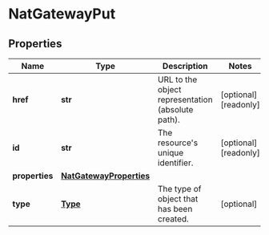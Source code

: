 # NatGatewayPut

## Properties
| Name | Type | Description | Notes |
| ------------ | ------------- | ------------- | ------------- |
| **href** | **str** | URL to the object representation (absolute path). | [optional] [readonly]  |
| **id** | **str** | The resource&#39;s unique identifier. | [optional] [readonly]  |
| **properties** | [**NatGatewayProperties**](NatGatewayProperties.md) |  |  |
| **type** | [**Type**](Type.md) | The type of object that has been created. | [optional]  |


